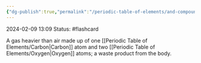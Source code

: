 ```yaml
---
{"dg-publish":true,"permalink":"/periodic-table-of-elements/and-compounds/carbon-dioxide/","updated":"2024-03-01T08:57:56.880-06:00"}
---
```


2024-02-09
13:09
Status: #flashcard

A gas heavier than air made up of one [[Periodic Table of Elements/Carbon\|Carbon]] atom and two [[Periodic Table of Elements/Oxygen\|Oxygen]] atoms; a waste product from the body.